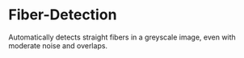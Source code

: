 # Fiber-Detection
Automatically detects straight fibers in a greyscale image, even with moderate noise and overlaps.

